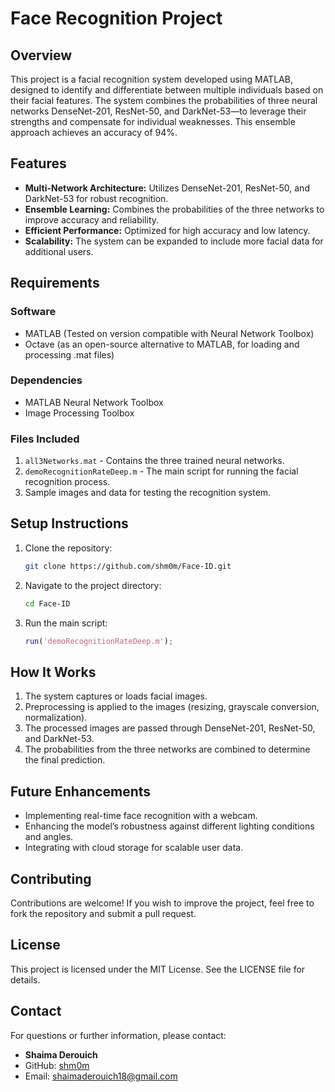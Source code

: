 # Face Recognition Project

## Overview
This project is a facial recognition system developed using MATLAB, designed to identify and differentiate between multiple individuals based on their facial features. The system combines the probabilities of three neural networks DenseNet-201, ResNet-50, and DarkNet-53—to leverage their strengths and compensate for individual weaknesses. This ensemble approach achieves an accuracy of 94%.

## Features
- **Multi-Network Architecture:** Utilizes DenseNet-201, ResNet-50, and DarkNet-53 for robust recognition.
- **Ensemble Learning:** Combines the probabilities of the three networks to improve accuracy and reliability.
- **Efficient Performance:** Optimized for high accuracy and low latency.
- **Scalability:** The system can be expanded to include more facial data for additional users.

## Requirements
### Software
- MATLAB (Tested on version compatible with Neural Network Toolbox)
- Octave (as an open-source alternative to MATLAB, for loading and processing .mat files)

### Dependencies
- MATLAB Neural Network Toolbox
- Image Processing Toolbox

### Files Included
1. `all3Networks.mat` - Contains the three trained neural networks.
2. `demoRecognitionRateDeep.m` - The main script for running the facial recognition process.
3. Sample images and data for testing the recognition system.

## Setup Instructions
1. Clone the repository:
   ```bash
   git clone https://github.com/shm0m/Face-ID.git
   ```

2. Navigate to the project directory:
   ```bash
   cd Face-ID
   ```

3. Run the main script:
   ```matlab
   run('demoRecognitionRateDeep.m');
   ```

## How It Works
1. The system captures or loads facial images.
2. Preprocessing is applied to the images (resizing, grayscale conversion, normalization).
3. The processed images are passed through DenseNet-201, ResNet-50, and DarkNet-53.
4. The probabilities from the three networks are combined to determine the final prediction.

## Future Enhancements
- Implementing real-time face recognition with a webcam.
- Enhancing the model’s robustness against different lighting conditions and angles.
- Integrating with cloud storage for scalable user data.

## Contributing
Contributions are welcome! If you wish to improve the project, feel free to fork the repository and submit a pull request.

## License
This project is licensed under the MIT License. See the LICENSE file for details.

## Contact
For questions or further information, please contact:
- **Shaima Derouich**
- GitHub: [shm0m](https://github.com/shm0m)
- Email: shaimaderouich18@gmail.com

